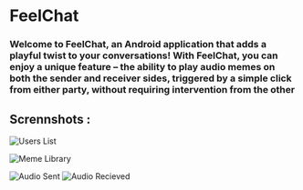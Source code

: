 # FeelChat
### Welcome to FeelChat, an Android application that adds a playful twist to your conversations! With FeelChat, you can enjoy a unique feature – the ability to play audio memes on both the sender and receiver sides, triggered by a simple click from either party, without requiring intervention from the other
###
## Scrennshots :

![Users List](./screenshots/users.jpg)

![Meme Library](./screenshots/memelibrary.jpg)

![Audio Sent](./screenshots/audiorecieved.jpg)    ![Audio Recieved](./screenshots/audiosent.jpg)






